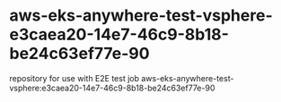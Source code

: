 # aws-eks-anywhere-test-vsphere-e3caea20-14e7-46c9-8b18-be24c63ef77e-90
repository for use with E2E test job aws-eks-anywhere-test-vsphere:e3caea20-14e7-46c9-8b18-be24c63ef77e-90
